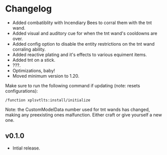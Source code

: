 # Changelog

- Added combatiblity with Incendiary Bees to corral them with the tnt wand.
- Added visual and auditory cue for when the tnt wand's cooldowns are over.
- Added config option to disable the entity restrictions on the tnt wand corraling ability.
- Added reactive plating and it's effects to various equiment items.
- Added tnt on a stick.
- ???.
- Optimizations, baby!
- Moved minimum version to 1.20.

Make sure to run the following command if updating (note: resets configurations):

```text
/function xplsvtlts:install/initialize
```

Note: the CustomModelData number used for tnt wands has changed, making any preexisting ones malfunction. Either craft or give yourself a new one.

## v0.1.0

- Intial release.
